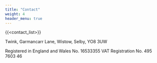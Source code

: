 ```yaml
---
title: "Contact"
weight: 4
header_menu: true
---
```


{{<contact_list>}}

Twink, Garmancarr Lane, Wistow, Selby, YO8 3UW

Registered in England and Wales No. 16533355
VAT Registration No. 495 7603 46